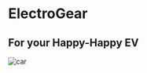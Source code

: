 # ElectroGear

## For your Happy-Happy EV

![car](https://github.com/MainakRepositor/ElectroGear/assets/64016811/7a75007e-7680-466e-8c9b-8530e0b43a09)

